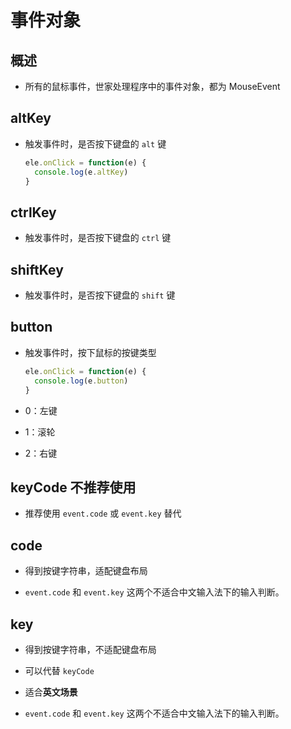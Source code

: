 # 事件对象

## 概述

*   所有的鼠标事件，世家处理程序中的事件对象，都为 MouseEvent

## altKey

*   触发事件时，是否按下键盘的 `alt` 键

    ```javascript
    ele.onClick = function(e) {
      console.log(e.altKey)
    }
    ```

## ctrlKey

*   触发事件时，是否按下键盘的 `ctrl` 键

## shiftKey

*   触发事件时，是否按下键盘的 `shift` 键

## button

*   触发事件时，按下鼠标的按键类型

    ```javascript
    ele.onClick = function(e) {
      console.log(e.button)
    }
    ```

*   0：左键

*   1：滚轮

*   2：右键

## keyCode 不推荐使用

*   推荐使用 `event.code` 或 `event.key` 替代

## code

*   得到按键字符串，适配键盘布局

*   `event.code` 和 `event.key` 这两个不适合中文输入法下的输入判断。

## key

*   得到按键字符串，不适配键盘布局

*   可以代替 `keyCode`

*   适合**英文场景**

*   `event.code` 和 `event.key` 这两个不适合中文输入法下的输入判断。
